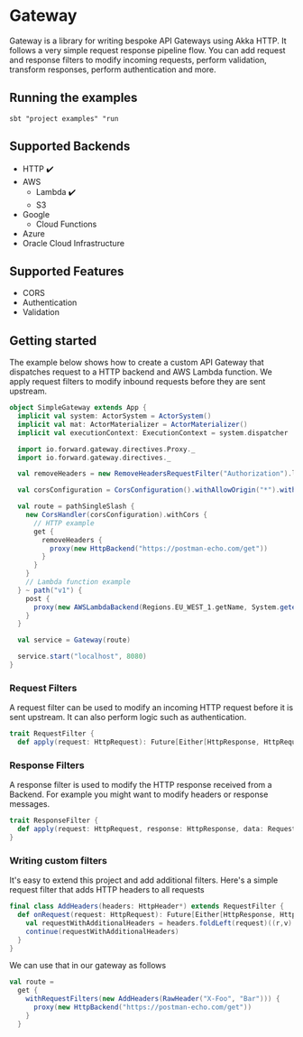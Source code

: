 # Gateway

Gateway is a library for writing bespoke API Gateways using Akka HTTP. It follows a very simple request response pipeline flow.
You can add request and response filters to modify incoming requests, perform validation, transform responses, perform authentication and more.

## Running the examples

```
sbt "project examples" "run
```

## Supported Backends

- HTTP :heavy_check_mark:
- AWS
  * Lambda :heavy_check_mark:
  * S3
- Google
  * Cloud Functions
- Azure
- Oracle Cloud Infrastructure

## Supported Features

- CORS
- Authentication
- Validation

## Getting started

The example below shows how to create a custom API Gateway that dispatches request to a HTTP backend and AWS Lambda function. We apply request filters to modify inbound requests before they are sent upstream. 

```scala
object SimpleGateway extends App {
  implicit val system: ActorSystem = ActorSystem()
  implicit val mat: ActorMaterializer = ActorMaterializer()
  implicit val executionContext: ExecutionContext = system.dispatcher

  import io.forward.gateway.directives.Proxy._
  import io.forward.gateway.directives._

  val removeHeaders = new RemoveHeadersRequestFilter("Authorization").lift

  val corsConfiguration = CorsConfiguration().withAllowOrigin("*").withAllowMethods("GET", "PUT")

  val route = pathSingleSlash {
    new CorsHandler(corsConfiguration).withCors {
      // HTTP example
      get {
        removeHeaders {
          proxy(new HttpBackend("https://postman-echo.com/get"))
        }
      }
    }
    // Lambda function example
  } ~ path("v1") {
    post {
      proxy(new AWSLambdaBackend(Regions.EU_WEST_1.getName, System.getenv("AWS_KEY"), System.getenv("AWS_SECRET"), "helloFunction"))
    }
  }

  val service = Gateway(route)

  service.start("localhost", 8080)
}
```

### Request Filters

A request filter can be used to modify an incoming HTTP request before it is sent upstream. It can also perform logic such as
authentication.

```scala
trait RequestFilter {
  def apply(request: HttpRequest): Future[Either[HttpResponse, HttpRequest]]
```

### Response Filters

A response filter is used to modify the HTTP response received from a Backend. For example you might want to modify headers or response messages.

```scala
trait ResponseFilter {
  def apply(request: HttpRequest, response: HttpResponse, data: RequestData): Future[HttpResponse]
}
```

### Writing custom filters

It's easy to extend this project and add additional filters. Here's a simple request filter that adds HTTP headers to all requests

```scala
final class AddHeaders(headers: HttpHeader*) extends RequestFilter {
  def onRequest(request: HttpRequest): Future[Either[HttpResponse, HttpRequest]] = {
    val requestWithAdditionalHeaders = headers.foldLeft(request)((r,v) => r.addHeader(v))
    continue(requestWithAdditionalHeaders)
  }
}
```

We can use that in our gateway as follows

```scala
val route =
  get {
    withRequestFilters(new AddHeaders(RawHeader("X-Foo", "Bar"))) {
      proxy(new HttpBackend("https://postman-echo.com/get"))
    }
  }
```
